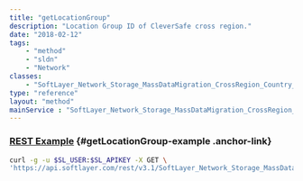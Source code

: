 ```yaml
---
title: "getLocationGroup"
description: "Location Group ID of CleverSafe cross region."
date: "2018-02-12"
tags:
    - "method"
    - "sldn"
    - "Network"
classes:
    - "SoftLayer_Network_Storage_MassDataMigration_CrossRegion_Country_Xref"
type: "reference"
layout: "method"
mainService : "SoftLayer_Network_Storage_MassDataMigration_CrossRegion_Country_Xref"
---
```


### [REST Example](#getLocationGroup-example) <a href="/article/rest/"><i class="fas fa-question"></i></a> {#getLocationGroup-example .anchor-link} 
```bash
curl -g -u $SL_USER:$SL_APIKEY -X GET \
'https://api.softlayer.com/rest/v3.1/SoftLayer_Network_Storage_MassDataMigration_CrossRegion_Country_Xref/{SoftLayer_Network_Storage_MassDataMigration_CrossRegion_Country_XrefID}/getLocationGroup'
```
